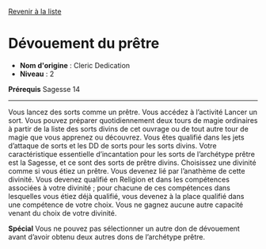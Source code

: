 [Revenir à la liste](..)

# Dévouement du prêtre

 * **Nom d'origine** : Cleric Dedication
 * **Niveau** : 2


<p><strong>Prérequis</strong> Sagesse 14</p>
<hr>
<p>Vous lancez des sorts comme un prêtre. Vous accédez à l’activité Lancer un sort. Vous pouvez préparer quotidiennement deux tours de magie ordinaires à partir de la liste des sorts divins de cet ouvrage ou de tout autre tour de magie que vous apprenez ou découvrez. Vous êtes qualifié dans les jets d’attaque de sorts et les DD de sorts pour les sorts divins. Votre caractéristique essentielle d’incantation pour les sorts de l’archétype prêtre est la Sagesse, et ce sont des sorts de prêtre divins. Choisissez une divinité comme si vous étiez un prêtre. Vous devenez lié par l’anathème de cette divinité. Vous devenez qualifié en Religion et dans les compétences associées à votre divinité ; pour chacune de ces compétences dans lesquelles vous étiez déjà qualifié, vous devenez à la place qualifié dans une compétence de votre choix. Vous ne gagnez aucune autre capacité venant du choix de votre divinité.</p>
<p><strong>Spécial</strong> Vous ne pouvez pas sélectionner un autre don de dévouement avant d’avoir obtenu deux autres dons de l’archétype prêtre.</p>